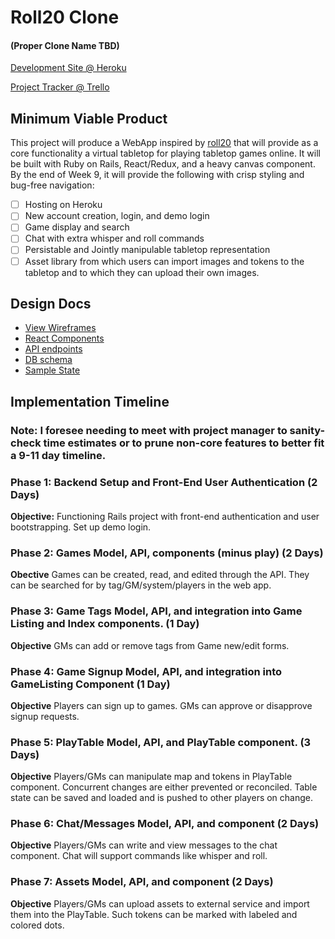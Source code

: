 # Roll20 Clone
#### (Proper Clone Name TBD)

[Development Site @ Heroku](https://google.com)

[Project Tracker @ Trello](https://trello.com/b/GbL9K7Bt/roll20-clone-project)

## Minimum Viable Product

This project will produce a WebApp inspired by [roll20](roll20.net) that will provide as a core functionality a virtual tabletop for playing tabletop games online. It will be built with Ruby on Rails, React/Redux, and a heavy canvas component. By the end of Week 9, it will provide the following with crisp styling and bug-free navigation:

- [ ] Hosting on Heroku
- [ ] New account creation, login, and demo login
- [ ] Game display and search
- [ ] Chat with extra whisper and roll commands
- [ ] Persistable and Jointly manipulable tabletop representation
- [ ] Asset library from which users can import images and tokens to the tabletop and to which they can upload their own images.

## Design Docs
* [View Wireframes](./wireframes)
* [React Components](./component-hierarchy.md)
* [API endpoints](./api-endpoints.md)
* [DB schema](./schema.md)
* [Sample State](./sample-state)

## Implementation Timeline
### Note: I foresee needing to meet with project manager to sanity-check time estimates or to prune non-core features to better fit a 9-11 day timeline.


### Phase 1: Backend Setup and Front-End User Authentication (2 Days)
**Objective:** Functioning Rails project with front-end authentication and user bootstrapping. Set up demo login. 

### Phase 2: Games Model, API, components (minus play) (2 Days)
**Obective** Games can be created, read, and edited through the API. They can be searched for by tag/GM/system/players in the web app.

### Phase 3: Game Tags Model, API, and integration into Game Listing and Index components. (1 Day)
**Objective**  GMs can add or remove tags from Game new/edit forms.

### Phase 4: Game Signup Model, API, and integration into GameListing Component (1 Day)
**Objective** Players can sign up to games. GMs can approve or disapprove signup requests.

### Phase 5: PlayTable Model, API, and PlayTable component. (3 Days)
**Objective** Players/GMs can manipulate map and tokens in PlayTable component. Concurrent changes are either prevented or reconciled. Table state can be saved and loaded and is pushed to other players on change.

### Phase 6: Chat/Messages Model, API, and component (2 Days)
**Objective** Players/GMs can write and view messages to the chat component. Chat will support commands like whisper and roll.

### Phase 7: Assets Model, API, and component (2 Days)
**Objective** Players/GMs can upload assets to external service and import them into the PlayTable. Such tokens can be marked with labeled and colored dots.
